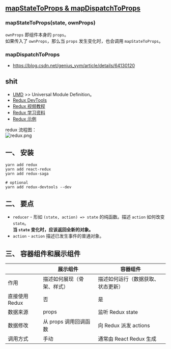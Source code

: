 
## [mapStateToProps & mapDispatchToProps](https://blog.csdn.net/suwu150/article/details/79415085)

### mapStateToProps(state, ownProps)
`ownProps` 即组件本身的 `props`。  
如果传入了 `ownProps`，那么当 `props` 发生变化时，也会调用 `mapStateToProps`。  

### mapDispatchToProps

- https://blog.csdn.net/genius_yym/article/details/64130120

## shit


- [UMD](https://github.com/umdjs/umd) >> Universal Module Definition。
- [Redux DevTools](https://github.com/reduxjs/redux-devtools)
- [Redux 视频教程](http://cn.redux.js.org/docs/introduction/LearningResources.html)
- [Redux 学习资料](http://cn.redux.js.org/docs/introduction/LearningResources.html)
- [Redux 示例](http://cn.redux.js.org/docs/introduction/Examples.html)

redux 流程图：  
![redux.png](https://github.com/nonelittlesong/study-resources/blob/master/images/React/redux.png)  

## 一、 安装
```
yarn add redux
yarn add react-redux
yarn add redux-saga

# optional
yarn add redux-devtools --dev
```

## 二、 要点

- `reducer` - 形如 `(state, action) => state` 的纯函数。描述 `action` 如何改变 `state`。  
  **当 `state` 变化时，应该返回全新的对象。**
- `action` - `action` 描述已发生事件的普通对象。

## 三、 容器组件和展示组件

| | 展示组件 | 容器组件 |
| --- | --- | --- |
| 作用 | 描述如何展现（骨架、样式） | 描述如何运行（数据获取、状态更新） |
| 直接使用 Redux | 否 | 是 |
| 数据来源 | props | 监听 Redux state |
| 数据修改 | 从 props 调用回调函数 | 向 Redux 派发 actions |
| 调用方式 | 手动 | 通常由 React Redux 生成 |

